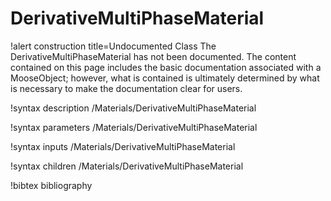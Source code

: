 <!-- MOOSE Documentation Stub: Remove this when content is added. -->

# DerivativeMultiPhaseMaterial

!alert construction title=Undocumented Class
The DerivativeMultiPhaseMaterial has not been documented. The content contained on this page
includes the basic documentation associated with a MooseObject; however, what is contained is
ultimately determined by what is necessary to make the documentation clear for users.

!syntax description /Materials/DerivativeMultiPhaseMaterial

!syntax parameters /Materials/DerivativeMultiPhaseMaterial

!syntax inputs /Materials/DerivativeMultiPhaseMaterial

!syntax children /Materials/DerivativeMultiPhaseMaterial

!bibtex bibliography
